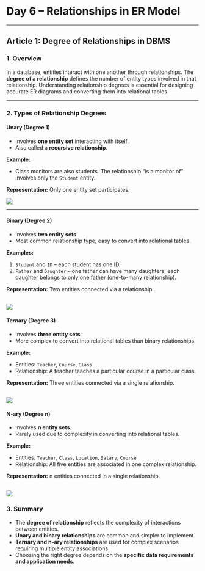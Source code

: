# Day 6 – Relationships in ER Model

---

## Article 1: Degree of Relationships in DBMS

### **1. Overview**

In a database, entities interact with one another through relationships. The **degree of a relationship** defines the number of entity types involved in that relationship. Understanding relationship degrees is essential for designing accurate ER diagrams and converting them into relational tables.

---

### **2. Types of Relationship Degrees**

#### **Unary (Degree 1)**

* Involves **one entity set** interacting with itself.
* Also called a **recursive relationship**.

**Example:**

* Class monitors are also students. The relationship “is a monitor of” involves only the `Student` entity.

**Representation:** Only one entity set participates.

![](https://media.geeksforgeeks.org/wp-content/uploads/20231030173427/unary.jpg)

---

#### **Binary (Degree 2)**

* Involves **two entity sets**.
* Most common relationship type; easy to convert into relational tables.

**Examples:**

1. `Student` and `ID` – each student has one ID.
2. `Father` and `Daughter` – one father can have many daughters; each daughter belongs to only one father (one-to-many relationship).

**Representation:** Two entities connected via a relationship.

![](https://media.geeksforgeeks.org/wp-content/uploads/20231030173529/binary.jpg)
---

#### **Ternary (Degree 3)**

* Involves **three entity sets**.
* More complex to convert into relational tables than binary relationships.

**Example:**

* Entities: `Teacher`, `Course`, `Class`
* Relationship: A teacher teaches a particular course in a particular class.

**Representation:** Three entities connected via a single relationship.

![](https://media.geeksforgeeks.org/wp-content/uploads/20231030173612/tarnary.jpg)
---

#### **N-ary (Degree n)**

* Involves **n entity sets**.
* Rarely used due to complexity in converting into relational tables.

**Example:**

* Entities: `Teacher`, `Class`, `Location`, `Salary`, `Course`
* Relationship: All five entities are associated in one complex relationship.

**Representation:** n entities connected in a single relationship.

![](https://media.geeksforgeeks.org/wp-content/uploads/20231030173925/nary.jpg)
---

### **3. Summary**

* The **degree of relationship** reflects the complexity of interactions between entities.
* **Unary and binary relationships** are common and simpler to implement.
* **Ternary and n-ary relationships** are used for complex scenarios requiring multiple entity associations.
* Choosing the right degree depends on the **specific data requirements and application needs**.
